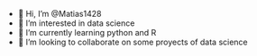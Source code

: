 - 👋 Hi, I’m @Matias1428
- 👀 I’m interested in data science
- 🌱 I’m currently learning python and R
- 💞️ I’m looking to collaborate on some proyects of data science


<!---
Matias1428/Matias1428 is a ✨ special ✨ repository because its `README.md` (this file) appears on your GitHub profile.
You can click the Preview link to take a look at your changes.
--->
